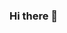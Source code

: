 ### Hi there 👋

<!--
**byevie/byevie** is a ✨ _special_ ✨ repository because its `README.md` (this file) appears on your GitHub profile.

Here are some ideas to get you started:

- 🔭 I’m currently working on ...
- 🌱 I’m currently learning ...
- 👯 I’m looking to collaborate on ...
- 🤔 I’m looking for help with ...
- 💬 Ask me about ...
- 📫 How to reach me: ...
- 😄 Pronouns: <img src="https://img.shields.io/badge/JavaScript-F7DF1E?style=for-the-badge&logo=JavaScript&logoColor=Yellow"/>
- ⚡ Fun fact: ...
-->
